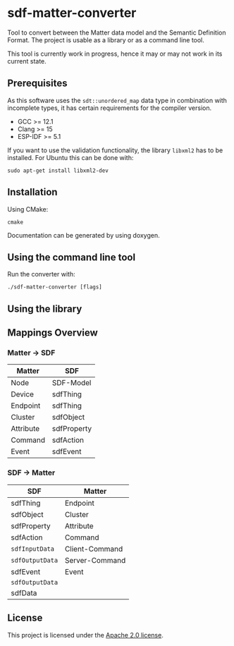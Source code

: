 # sdf-matter-converter

Tool to convert between the Matter data model and the Semantic Definition Format.
The project is usable as a library or as a command line tool.

This tool is currently work in progress, hence it may or may not work in its current state.

## Prerequisites

As this software uses the `sdt::unordered_map` data type in combination with incomplete types, it has certain requirements for the compiler version.

- GCC >= 12.1
- Clang >= 15
- ESP-IDF >= 5.1

If you want to use the validation functionality, the library `libxml2` has to be installed. For Ubuntu this can be done with:

`sudo apt-get install libxml2-dev`

## Installation

Using CMake:

```
cmake
```

Documentation can be generated by using doxygen.

## Using the command line tool

Run the converter with:

```./sdf-matter-converter [flags]```

## Using the library

## Mappings Overview

### Matter &rarr; SDF

| Matter    | SDF         |
|-----------|-------------|
| Node      | SDF-Model   |
| Device    | sdfThing    |
| Endpoint  | sdfThing    |
| Cluster   | sdfObject   |
| Attribute | sdfProperty |
| Command   | sdfAction   |
| Event     | sdfEvent    |

### SDF &rarr; Matter

| SDF              | Matter         |
|------------------|----------------|
| sdfThing         | Endpoint       |
| sdfObject        | Cluster        |
| sdfProperty      | Attribute      |
| sdfAction        | Command        |
| `sdfInputData`   | Client-Command |
| `sdfOutputData`  | Server-Command |
| sdfEvent         | Event          |
| `sdfOutputData`  |                |
| sdfData          |                |

## License

This project is licensed under the [Apache 2.0 license](https://www.apache.org/licenses/LICENSE-2.0).